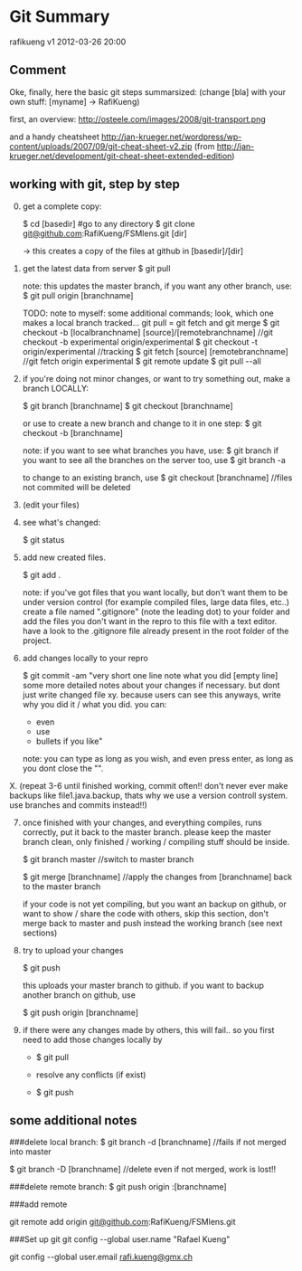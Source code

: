 Git Summary
===========

rafikueng
v1 2012-03-26 20:00


Comment
-------

Oke, finally, here the basic git steps summarsized:
(change [bla] with your own stuff: [myname] -> RafiKueng)

first, an overview:
http://osteele.com/images/2008/git-transport.png

and a handy cheatsheet
http://jan-krueger.net/wordpress/wp-content/uploads/2007/09/git-cheat-sheet-v2.zip
(from http://jan-krueger.net/development/git-cheat-sheet-extended-edition)


working with git, step by step
------------------------------

0.  get a complete copy:

    $ cd [basedir] #go to any directory
    $ git clone git@github.com:RafiKueng/FSMlens.git [dir]
    
    -> this creates a copy of the files at github in [basedir]/[dir]


1. get the latest data from server
    $ git pull

    note: this updates the master branch, if you want any other branch, use:
    $ git pull origin [branchname]

    TODO: note to myself: some additional commands; look, which one makes a local branch tracked...
    git pull = git fetch and git merge
    $ git checkout -b [localbranchname] [source]/[remotebranchname]
    //git checkout -b experimental origin/experimental
    $ git checkout -t origin/experimental //tracking
    $ git fetch [source] [remotebranchname]
    //git fetch origin experimental
    $ git remote update
    $ git pull --all


2. if you're doing not minor changes, or want to try something out, make a branch LOCALLY:

    $ git branch [branchname]
    $ git checkout [branchname]

    or use to create a new branch and change to it in one step:
    $ git checkout -b [branchname]

    note: if you want to see what branches you have, use:
    $ git branch
    if you want to see all the branches on the server too, use
    $ git branch -a

    to change to an existing branch, use
    $ git checkout [branchname]  //files not commited will be deleted


3. (edit your files)


4. see what's changed:

    $ git status


5. add new created files.

    $ git add .

    note: if you've got files that you want locally, but don't want them to be under version control (for example compiled files, large data files, etc..) create a file named ".gitignore" (note the leading dot) to your folder and add the files you don't want in the repro to this file with a text editor. have a look to the .gitignore file already present in the root folder of the project.


6. add changes locally to your repro

    $ git commit -am "very short one line note what you did
    [empty line]
    some more detailed notes about your changes if necessary. but dont just write changed file xy. because users can see this anyways, write why you did it / what you did.
    you can:
    - even
    - use
    - bullets if you like"

    note: you can type as long as you wish, and even press enter, as long as you dont close the "".


X. (repeat 3-6 until finished working, commit often!! don't never ever make backups like file1.java.backup, thats why we use a version controll system. use branches and commits instead!!)


7. once finished with your changes, and everything compiles, runs correctly, put it back to the master branch. please keep the master branch clean, only finished / working / compiling stuff should be inside.

    $ git branch master //switch to master branch

    $ git merge [branchname] //apply the changes from [branchname] back to the master branch

    if your code is not yet compiling, but you want an backup on github, or want to show / share the code with others, skip this section, don't merge back to master and push instead the working branch (see next sections)


8. try to upload your changes

    $ git push

    this uploads your master branch to github. if you want to backup another branch on github, use

    $ git push origin [branchname]


9. if there were any changes made by others, this will fail.. so you first need to add those changes locally by

    * $ git pull

    * resolve any conflicts (if exist)

    * $ git push



some additional notes
---------------------

###delete local branch:
$ git branch -d [branchname] //fails if not merged into master

$ git branch -D [branchname] //delete even if not merged, work is lost!!

###delete remote branch:
$ git push origin :[branchname]

###add remote

git remote add origin git@github.com:RafiKueng/FSMlens.git

###Set up git
git config --global user.name "Rafael Kueng"

git config --global user.email rafi.kueng@gmx.ch

